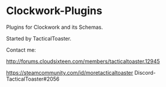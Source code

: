 # Clockwork-Plugins
Plugins for Clockwork and its Schemas.

Started by TacticalToaster.

Contact me:

<http://forums.cloudsixteen.com/members/tacticaltoaster.12945>

<https://steamcommunity.com/id/moretacticaltoaster>
Discord-TacticalToaster#2056
